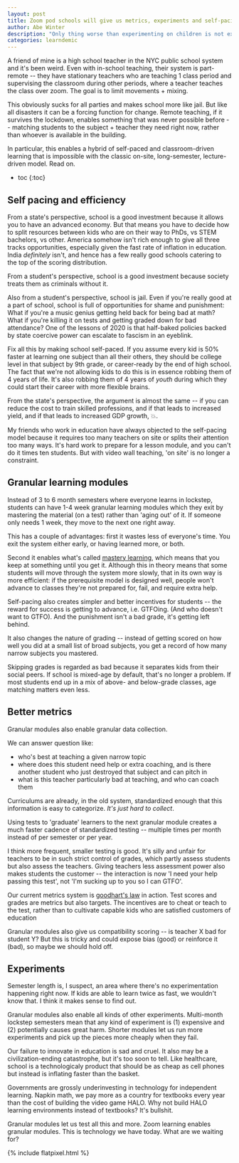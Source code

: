 ```yaml
---
layout: post
title: Zoom pod schools will give us metrics, experiments and self-pacing
author: Abe Winter
description: "Only thing worse than experimenting on children is not experimenting on them"
categories: learndemic
---
```


A friend of mine is a high school teacher in the NYC public school system and it's been weird.
Even with in-school teaching, their system is part-remote --
they have stationary teachers who are teaching 1 class period and supervising the classroom during other periods, where a teacher teaches the class over zoom.
The goal is to limit movements + mixing.

This obviously sucks for all parties and makes school more like jail.
But like all disasters it can be a forcing function for change.
Remote teaching, if it survives the lockdown, enables something that was never possible before --
matching students to the subject + teacher they need right now, rather than whoever is available in the building.

In particular, this enables a hybrid of self-paced and classroom-driven learning that is impossible with the classic on-site, long-semester, lecture-driven model.
Read on.

* toc
{:toc}

## Self pacing and efficiency

From a state's perspective, school is a good investment because it allows you to have an advanced economy.
But that means you have to decide how to split resources between kids who are on their way to PhDs, vs STEM bachelors, vs other.
America somehow isn't rich enough to give all three tracks opportunities, especially given the fast rate of inflation in education.
India *definitely* isn't, and hence has a few really good schools catering to the top of the scoring distribution.

From a student's perspective, school is a good investment because society treats them as criminals without it.

Also from a student's perspective, school is jail.
Even if you're really good at a part of school, school is full of opportunities for shame and punishment:
What if you're a music genius getting held back for being bad at math?
What if you're killing it on tests and getting graded down for bad attendance?
One of the lessons of 2020 is that half-baked policies backed by state coercive power can escalate to fascism in an eyeblink.

Fix all this by making school self-paced.
If you assume every kid is 50% faster at learning one subject than all their others, they should be college level in that subject by 9th grade, or career-ready by the end of high school.
The fact that we're not allowing kids to do this is in essence robbing them of 4 years of life.
It's also robbing them of 4 years of *youth* during which they could start their career with more flexible brains.

From the state's perspective, the argument is almost the same --
if you can reduce the cost to train skilled professions, and if that leads to increased yield, and if that leads to increased GDP growth, 💥.

My friends who work in education have always objected to the self-pacing model because it requires too many teachers on site or splits their attention too many ways.
It's hard work to prepare for a lesson module, and you can't do it times ten students.
But with video wall teaching, 'on site' is no longer a constraint.

## Granular learning modules

Instead of 3 to 6 month semesters where everyone learns in lockstep,
students can have 1-4 week granular learning modules which they exit by mastering the material (on a test) rather than 'aging out' of it.
If someone only needs 1 week, they move to the next one right away.

This has a couple of advantages:
first it wastes less of everyone's time.
You exit the system either early, or having learned more, or both.

Second it enables what's called [mastery learning](https://en.wikipedia.org/wiki/Mastery_learning), which means that you keep at something until you get it.
Although this in theory means that some students will move through the system more slowly, that in its own way is more efficient:
if the prerequisite model is designed well, people won't advance to classes they're not prepared for, fail, and require extra help.

Self-pacing also creates simpler and better incentives for students --
the reward for success is getting to advance, i.e. GTFOing.
(And who doesn't want to GTFO).
And the punishment isn't a bad grade, it's getting left behind.

It also changes the nature of grading --
instead of getting scored on how well you did at a small list of broad subjects, you get a record of how many narrow subjects you mastered.

Skipping grades is regarded as bad because it separates kids from their social peers.
If school is mixed-age by default, that's no longer a problem.
If most students end up in a mix of above- and below-grade classes, age matching matters even less.

## Better metrics

Granular modules also enable granular data collection.

We can answer question like:

* who's best at teaching a given narrow topic
* where does this student need help or extra coaching, and is there another student who just destroyed that subject and can pitch in
* what is this teacher particularly bad at teaching, and who can coach them

Curriculums are already, in the old system, standardized enough that this information is easy to categorize.
*It's just hard to collect*.

Using tests to 'graduate' learners to the next granular module creates a much faster cadence of standardized testing --
multiple times per month instead of per semester or per year.

I think more frequent, smaller testing is good.
It's silly and unfair for teachers to be in such strict control of grades, which partly assess students but also assess the teachers.
Giving teachers less assessment power also makes students the customer --
the interaction is now 'I need your help passing this test', not 'I'm sucking up to you so I can GTFO'.

Our current metrics system is [goodhart's law](https://en.wikipedia.org/wiki/Goodhart%27s_law) in action.
Test scores and grades are metrics but also targets.
The incentives are to cheat or teach to the test, rather than to cultivate capable kids who are satisfied customers of education

Granular modules also give us compatibility scoring --
is teacher X bad for student Y?
But this is tricky and could expose bias (good) or reinforce it (bad),
so maybe we should hold off.

## Experiments

Semester length is, I suspect, an area where there's no experimentation happening right now.
If kids are able to learn twice as fast, we wouldn't know that.
I think it makes sense to find out.

Granular modules also enable all kinds of other experiments.
Multi-month lockstep semesters mean that any kind of experiment is (1) expensive and (2) potentially causes great harm.
Shorter modules let us run more experiments and pick up the pieces more cheaply when they fail.

Our failure to innovate in education is sad and cruel.
It also may be a civilization-ending catastrophe, but it's too soon to tell.
Like healthcare, school is a technologicaly product that should be as cheap as cell phones but instead is inflating faster than the basket.

Governments are grossly underinvesting in technology for independent learning.
Napkin math, we pay more as a country for textbooks every year than the cost of building the video game HALO.
Why not build HALO learning environments instead of textbooks?
It's bullshit.

Granular modules let us test all this and more.
Zoom learning enables granular modules.
This is technology we have today.
What are we waiting for?

{% include flatpixel.html %}
